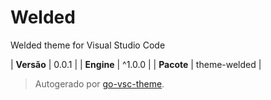 # Welded

Welded theme for Visual Studio Code

| **Versão** | 0.0.1 |
| **Engine** | ^1.0.0 |
| **Pacote** | theme-welded |

> Autogerado por [go-vsc-theme](https://github.com/natalbu/go-vsc-theme).
